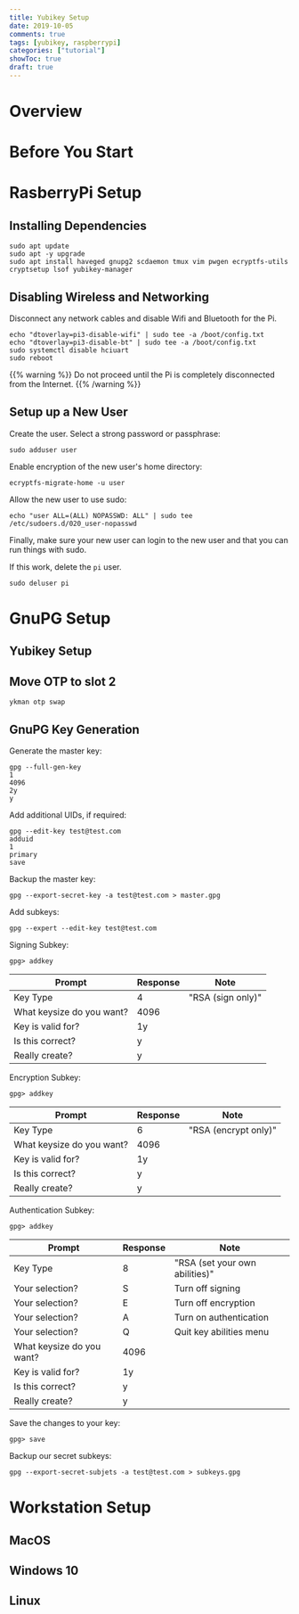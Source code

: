```yaml
---
title: Yubikey Setup
date: 2019-10-05
comments: true
tags: [yubikey, raspberrypi]
categories: ["tutorial"]
showToc: true
draft: true
---
```


# Overview

# Before You Start

# RasberryPi Setup

## Installing Dependencies

```
sudo apt update 
sudo apt -y upgrade
sudo apt install haveged gnupg2 scdaemon tmux vim pwgen ecryptfs-utils cryptsetup lsof yubikey-manager
```

## Disabling Wireless and Networking

Disconnect any network cables and disable Wifi and Bluetooth for the Pi.

```
echo "dtoverlay=pi3-disable-wifi" | sudo tee -a /boot/config.txt
echo "dtoverlay=pi3-disable-bt" | sudo tee -a /boot/config.txt
sudo systemctl disable hciuart
sudo reboot
```

{{% warning %}}
Do not proceed until the Pi is completely disconnected from the Internet.
{{% /warning %}}

## Setup up a New User

Create the user.  Select a strong password or passphrase:
```
sudo adduser user
```

Enable encryption of the new user's home directory:
```
ecryptfs-migrate-home -u user
```

Allow the new user to use sudo:
```
echo "user ALL=(ALL) NOPASSWD: ALL" | sudo tee /etc/sudoers.d/020_user-nopasswd
```

Finally, make sure your new user can login to the new user and that you can run things with sudo.

If this work, delete the `pi` user.
```
sudo deluser pi
```

# GnuPG Setup

## Yubikey Setup

## Move OTP to slot 2

```
ykman otp swap
```

## GnuPG Key Generation

Generate the master key:
```
gpg --full-gen-key
1
4096
2y
y
```

Add additional UIDs, if required:
```
gpg --edit-key test@test.com
adduid
1
primary
save
```

Backup the master key:
```
gpg --export-secret-key -a test@test.com > master.gpg
```

Add subkeys:
```
gpg --expert --edit-key test@test.com
```

Signing Subkey:
```
gpg> addkey
```

| Prompt | Response | Note |
|---|---|---|
| Key Type | 4 | "RSA (sign only)" |
| What keysize do you want? | 4096 | |
| Key is valid for? | 1y | |
| Is this correct? | y | |
| Really create? | y | |

Encryption Subkey:
```
gpg> addkey
```

| Prompt | Response | Note |
|---|---|---|
| Key Type | 6 | "RSA (encrypt only)" |
| What keysize do you want? | 4096 | |
| Key is valid for? | 1y | |
| Is this correct? | y | |
| Really create? | y | |

Authentication Subkey:
```
gpg> addkey
```

| Prompt | Response | Note |
|---|---|---|
| Key Type | 8 | "RSA (set your own abilities)" |
| Your selection? | S | Turn off signing |
| Your selection? | E | Turn off encryption |
| Your selection? | A | Turn on authentication |
| Your selection? | Q | Quit key abilities menu|
| What keysize do you want? | 4096 | |
| Key is valid for? | 1y | |
| Is this correct? | y | |
| Really create? | y | |

Save the changes to your key:
```
gpg> save
```

Backup our secret subkeys:
```
gpg --export-secret-subjets -a test@test.com > subkeys.gpg
```




# Workstation Setup

## MacOS

## Windows 10

## Linux